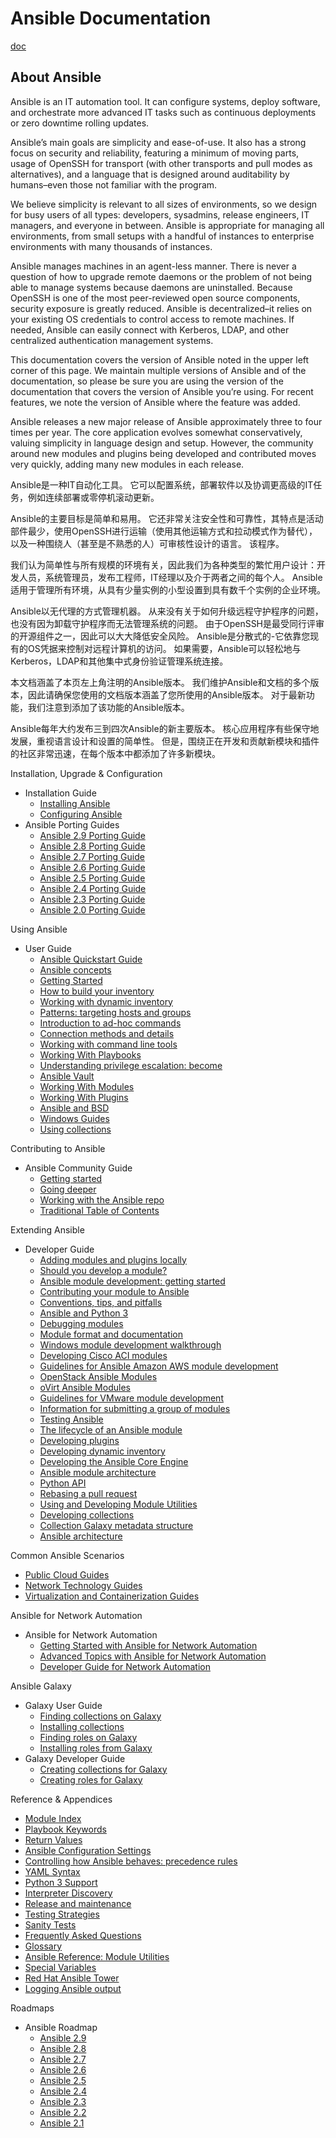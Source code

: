 # Ansible Documentation

[doc](https://docs.ansible.com/ansible/latest/index.html)

## About Ansible

Ansible is an IT automation tool. It can configure systems, deploy software, and orchestrate more advanced IT tasks such as continuous deployments or zero downtime rolling updates.

Ansible’s main goals are simplicity and ease-of-use. It also has a strong focus on security and reliability, featuring a minimum of moving parts, usage of OpenSSH for transport (with other transports and pull modes as alternatives), and a language that is designed around auditability by humans–even those not familiar with the program.

We believe simplicity is relevant to all sizes of environments, so we design for busy users of all types: developers, sysadmins, release engineers, IT managers, and everyone in between. Ansible is appropriate for managing all environments, from small setups with a handful of instances to enterprise environments with many thousands of instances.

Ansible manages machines in an agent-less manner. There is never a question of how to upgrade remote daemons or the problem of not being able to manage systems because daemons are uninstalled. Because OpenSSH is one of the most peer-reviewed open source components, security exposure is greatly reduced. Ansible is decentralized–it relies on your existing OS credentials to control access to remote machines. If needed, Ansible can easily connect with Kerberos, LDAP, and other centralized authentication management systems.

This documentation covers the version of Ansible noted in the upper left corner of this page. We maintain multiple versions of Ansible and of the documentation, so please be sure you are using the version of the documentation that covers the version of Ansible you’re using. For recent features, we note the version of Ansible where the feature was added.

Ansible releases a new major release of Ansible approximately three to four times per year. The core application evolves somewhat conservatively, valuing simplicity in language design and setup. However, the community around new modules and plugins being developed and contributed moves very quickly, adding many new modules in each release.

Ansible是一种IT自动化工具。 它可以配置系统，部署软件以及协调更高级的IT任务，例如连续部署或零停机滚动更新。

Ansible的主要目标是简单和易用。 它还非常关注安全性和可靠性，其特点是活动部件最少，使用OpenSSH进行运输（使用其他运输方式和拉动模式作为替代），以及一种围绕人（甚至是不熟悉的人）可审核性设计的语言。 该程序。

我们认为简单性与所有规模的环境有关，因此我们为各种类型的繁忙用户设计：开发人员，系统管理员，发布工程师，IT经理以及介于两者之间的每个人。 Ansible适用于管理所有环境，从具有少量实例的小型设置到具有数千个实例的企业环境。

Ansible以无代理的方式管理机器。 从来没有关于如何升级远程守护程序的问题，也没有因为卸载守护程序而无法管理系统的问题。 由于OpenSSH是最受同行评审的开源组件之一，因此可以大大降低安全风险。 Ansible是分散式的-它依靠您现有的OS凭据来控制对远程计算机的访问。 如果需要，Ansible可以轻松地与Kerberos，LDAP和其他集中式身份验证管理系统连接。

本文档涵盖了本页左上角注明的Ansible版本。 我们维护Ansible和文档的多个版本，因此请确保您使用的文档版本涵盖了您所使用的Ansible版本。 对于最新功能，我们注意到添加了该功能的Ansible版本。

Ansible每年大约发布三到四次Ansible的新主要版本。 核心应用程序有些保守地发展，重视语言设计和设置的简单性。 但是，围绕正在开发和贡献新模块和插件的社区非常迅速，在每个版本中都添加了许多新模块。



Installation, Upgrade & Configuration

- Installation Guide
  - [Installing Ansible](https://docs.ansible.com/ansible/latest/installation_guide/intro_installation.html)
  - [Configuring Ansible](https://docs.ansible.com/ansible/latest/installation_guide/intro_configuration.html)
- Ansible Porting Guides
  - [Ansible 2.9 Porting Guide](https://docs.ansible.com/ansible/latest/porting_guides/porting_guide_2.9.html)
  - [Ansible 2.8 Porting Guide](https://docs.ansible.com/ansible/latest/porting_guides/porting_guide_2.8.html)
  - [Ansible 2.7 Porting Guide](https://docs.ansible.com/ansible/latest/porting_guides/porting_guide_2.7.html)
  - [Ansible 2.6 Porting Guide](https://docs.ansible.com/ansible/latest/porting_guides/porting_guide_2.6.html)
  - [Ansible 2.5 Porting Guide](https://docs.ansible.com/ansible/latest/porting_guides/porting_guide_2.5.html)
  - [Ansible 2.4 Porting Guide](https://docs.ansible.com/ansible/latest/porting_guides/porting_guide_2.4.html)
  - [Ansible 2.3 Porting Guide](https://docs.ansible.com/ansible/latest/porting_guides/porting_guide_2.3.html)
  - [Ansible 2.0 Porting Guide](https://docs.ansible.com/ansible/latest/porting_guides/porting_guide_2.0.html)

Using Ansible

- User Guide
  - [Ansible Quickstart Guide](https://docs.ansible.com/ansible/latest/user_guide/quickstart.html)
  - [Ansible concepts](https://docs.ansible.com/ansible/latest/user_guide/basic_concepts.html)
  - [Getting Started](https://docs.ansible.com/ansible/latest/user_guide/intro_getting_started.html)
  - [How to build your inventory](https://docs.ansible.com/ansible/latest/user_guide/intro_inventory.html)
  - [Working with dynamic inventory](https://docs.ansible.com/ansible/latest/user_guide/intro_dynamic_inventory.html)
  - [Patterns: targeting hosts and groups](https://docs.ansible.com/ansible/latest/user_guide/intro_patterns.html)
  - [Introduction to ad-hoc commands](https://docs.ansible.com/ansible/latest/user_guide/intro_adhoc.html)
  - [Connection methods and details](https://docs.ansible.com/ansible/latest/user_guide/connection_details.html)
  - [Working with command line tools](https://docs.ansible.com/ansible/latest/user_guide/command_line_tools.html)
  - [Working With Playbooks](https://docs.ansible.com/ansible/latest/user_guide/playbooks.html)
  - [Understanding privilege escalation: become](https://docs.ansible.com/ansible/latest/user_guide/become.html)
  - [Ansible Vault](https://docs.ansible.com/ansible/latest/user_guide/vault.html)
  - [Working With Modules](https://docs.ansible.com/ansible/latest/user_guide/modules.html)
  - [Working With Plugins](https://docs.ansible.com/ansible/latest/plugins/plugins.html)
  - [Ansible and BSD](https://docs.ansible.com/ansible/latest/user_guide/intro_bsd.html)
  - [Windows Guides](https://docs.ansible.com/ansible/latest/user_guide/windows.html)
  - [Using collections](https://docs.ansible.com/ansible/latest/user_guide/collections_using.html)

Contributing to Ansible

- Ansible Community Guide
  - [Getting started](https://docs.ansible.com/ansible/latest/community/index.html#getting-started)
  - [Going deeper](https://docs.ansible.com/ansible/latest/community/index.html#going-deeper)
  - [Working with the Ansible repo](https://docs.ansible.com/ansible/latest/community/index.html#working-with-the-ansible-repo)
  - [Traditional Table of Contents](https://docs.ansible.com/ansible/latest/community/index.html#traditional-table-of-contents)

Extending Ansible

- Developer Guide
  - [Adding modules and plugins locally](https://docs.ansible.com/ansible/latest/dev_guide/developing_locally.html)
  - [Should you develop a module?](https://docs.ansible.com/ansible/latest/dev_guide/developing_modules.html)
  - [Ansible module development: getting started](https://docs.ansible.com/ansible/latest/dev_guide/developing_modules_general.html)
  - [Contributing your module to Ansible](https://docs.ansible.com/ansible/latest/dev_guide/developing_modules_checklist.html)
  - [Conventions, tips, and pitfalls](https://docs.ansible.com/ansible/latest/dev_guide/developing_modules_best_practices.html)
  - [Ansible and Python 3](https://docs.ansible.com/ansible/latest/dev_guide/developing_python_3.html)
  - [Debugging modules](https://docs.ansible.com/ansible/latest/dev_guide/debugging.html)
  - [Module format and documentation](https://docs.ansible.com/ansible/latest/dev_guide/developing_modules_documenting.html)
  - [Windows module development walkthrough](https://docs.ansible.com/ansible/latest/dev_guide/developing_modules_general_windows.html)
  - [Developing Cisco ACI modules](https://docs.ansible.com/ansible/latest/dev_guide/developing_modules_general_aci.html)
  - [Guidelines for Ansible Amazon AWS module development](https://docs.ansible.com/ansible/latest/dev_guide/platforms/aws_guidelines.html)
  - [OpenStack Ansible Modules](https://docs.ansible.com/ansible/latest/dev_guide/platforms/openstack_guidelines.html)
  - [oVirt Ansible Modules](https://docs.ansible.com/ansible/latest/dev_guide/platforms/ovirt_dev_guide.html)
  - [Guidelines for VMware module development](https://docs.ansible.com/ansible/latest/dev_guide/platforms/vmware_guidelines.html)
  - [Information for submitting a group of modules](https://docs.ansible.com/ansible/latest/dev_guide/developing_modules_in_groups.html)
  - [Testing Ansible](https://docs.ansible.com/ansible/latest/dev_guide/testing.html)
  - [The lifecycle of an Ansible module](https://docs.ansible.com/ansible/latest/dev_guide/module_lifecycle.html)
  - [Developing plugins](https://docs.ansible.com/ansible/latest/dev_guide/developing_plugins.html)
  - [Developing dynamic inventory](https://docs.ansible.com/ansible/latest/dev_guide/developing_inventory.html)
  - [Developing the Ansible Core Engine](https://docs.ansible.com/ansible/latest/dev_guide/developing_core.html)
  - [Ansible module architecture](https://docs.ansible.com/ansible/latest/dev_guide/developing_program_flow_modules.html)
  - [Python API](https://docs.ansible.com/ansible/latest/dev_guide/developing_api.html)
  - [Rebasing a pull request](https://docs.ansible.com/ansible/latest/dev_guide/developing_rebasing.html)
  - [Using and Developing Module Utilities](https://docs.ansible.com/ansible/latest/dev_guide/developing_module_utilities.html)
  - [Developing collections](https://docs.ansible.com/ansible/latest/dev_guide/developing_collections.html)
  - [Collection Galaxy metadata structure](https://docs.ansible.com/ansible/latest/dev_guide/collections_galaxy_meta.html)
  - [Ansible architecture](https://docs.ansible.com/ansible/latest/dev_guide/overview_architecture.html)

Common Ansible Scenarios

- [Public Cloud Guides](https://docs.ansible.com/ansible/latest/scenario_guides/cloud_guides.html)
- [Network Technology Guides](https://docs.ansible.com/ansible/latest/scenario_guides/network_guides.html)
- [Virtualization and Containerization Guides](https://docs.ansible.com/ansible/latest/scenario_guides/virt_guides.html)

Ansible for Network Automation

- Ansible for Network Automation
  - [Getting Started with Ansible for Network Automation](https://docs.ansible.com/ansible/latest/network/getting_started/index.html)
  - [Advanced Topics with Ansible for Network Automation](https://docs.ansible.com/ansible/latest/network/user_guide/index.html)
  - [Developer Guide for Network Automation](https://docs.ansible.com/ansible/latest/network/dev_guide/index.html)

Ansible Galaxy

- Galaxy User Guide
  - [Finding collections on Galaxy](https://docs.ansible.com/ansible/latest/galaxy/user_guide.html#finding-collections-on-galaxy)
  - [Installing collections](https://docs.ansible.com/ansible/latest/galaxy/user_guide.html#installing-collections)
  - [Finding roles on Galaxy](https://docs.ansible.com/ansible/latest/galaxy/user_guide.html#finding-roles-on-galaxy)
  - [Installing roles from Galaxy](https://docs.ansible.com/ansible/latest/galaxy/user_guide.html#installing-roles-from-galaxy)
- Galaxy Developer Guide
  - [Creating collections for Galaxy](https://docs.ansible.com/ansible/latest/galaxy/dev_guide.html#creating-collections-for-galaxy)
  - [Creating roles for Galaxy](https://docs.ansible.com/ansible/latest/galaxy/dev_guide.html#creating-roles-for-galaxy)

Reference & Appendices

- [Module Index](https://docs.ansible.com/ansible/latest/modules/modules_by_category.html)
- [Playbook Keywords](https://docs.ansible.com/ansible/latest/reference_appendices/playbooks_keywords.html)
- [Return Values](https://docs.ansible.com/ansible/latest/reference_appendices/common_return_values.html)
- [Ansible Configuration Settings](https://docs.ansible.com/ansible/latest/reference_appendices/config.html)
- [Controlling how Ansible behaves: precedence rules](https://docs.ansible.com/ansible/latest/reference_appendices/general_precedence.html)
- [YAML Syntax](https://docs.ansible.com/ansible/latest/reference_appendices/YAMLSyntax.html)
- [Python 3 Support](https://docs.ansible.com/ansible/latest/reference_appendices/python_3_support.html)
- [Interpreter Discovery](https://docs.ansible.com/ansible/latest/reference_appendices/interpreter_discovery.html)
- [Release and maintenance](https://docs.ansible.com/ansible/latest/reference_appendices/release_and_maintenance.html)
- [Testing Strategies](https://docs.ansible.com/ansible/latest/reference_appendices/test_strategies.html)
- [Sanity Tests](https://docs.ansible.com/ansible/latest/dev_guide/testing/sanity/index.html)
- [Frequently Asked Questions](https://docs.ansible.com/ansible/latest/reference_appendices/faq.html)
- [Glossary](https://docs.ansible.com/ansible/latest/reference_appendices/glossary.html)
- [Ansible Reference: Module Utilities](https://docs.ansible.com/ansible/latest/reference_appendices/module_utils.html)
- [Special Variables](https://docs.ansible.com/ansible/latest/reference_appendices/special_variables.html)
- [Red Hat Ansible Tower](https://docs.ansible.com/ansible/latest/reference_appendices/tower.html)
- [Logging Ansible output](https://docs.ansible.com/ansible/latest/reference_appendices/logging.html)



Roadmaps

- Ansible Roadmap
  - [Ansible 2.9](https://docs.ansible.com/ansible/latest/roadmap/ROADMAP_2_9.html)
  - [Ansible 2.8](https://docs.ansible.com/ansible/latest/roadmap/ROADMAP_2_8.html)
  - [Ansible 2.7](https://docs.ansible.com/ansible/latest/roadmap/ROADMAP_2_7.html)
  - [Ansible 2.6](https://docs.ansible.com/ansible/latest/roadmap/ROADMAP_2_6.html)
  - [Ansible 2.5](https://docs.ansible.com/ansible/latest/roadmap/ROADMAP_2_5.html)
  - [Ansible 2.4](https://docs.ansible.com/ansible/latest/roadmap/ROADMAP_2_4.html)
  - [Ansible 2.3](https://docs.ansible.com/ansible/latest/roadmap/ROADMAP_2_3.html)
  - [Ansible 2.2](https://docs.ansible.com/ansible/latest/roadmap/ROADMAP_2_2.html)
  - [Ansible 2.1](https://docs.ansible.com/ansible/latest/roadmap/ROADMAP_2_1.html)